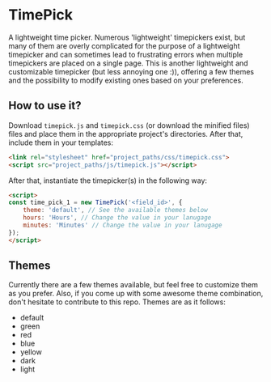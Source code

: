 # TimePick

A lightweight time picker. Numerous 'lightweight' timepickers exist, but many of them are overly complicated for the purpose of a lightweight timepicker and can sometimes lead to frustrating errors when multiple timepickers are placed on a single page. This is another lightweight and customizable timepicker (but less annoying one :)), offering a few themes and the possibility to modify existing ones based on your preferences.

## How to use it?
Download `timepick.js` and `timepick.css` (or download the minified files) files and place them in the appropriate project's directories. After that, include them in your templates:

```html
<link rel="stylesheet" href="project_paths/css/timepick.css">
<script src="project_paths/js/timepick.js"></script>
```

After that, instantiate the timepicker(s) in the following way:
```html
<script>
const time_pick_1 = new TimePick('<field_id>', {
	theme: 'default', // See the available themes below
	hours: 'Hours', // Change the value in your lanugage
	minutes: 'Minutes' // Change the value in your lanugage
});
</script>
```

## Themes
Currently there are a few themes available, but feel free to customize them as you prefer. Also, if you come up with some awesome theme combination, don't hesitate to contribute to this repo. Themes are as it follows:

- default
- green
- red
- blue
- yellow
- dark
- light


